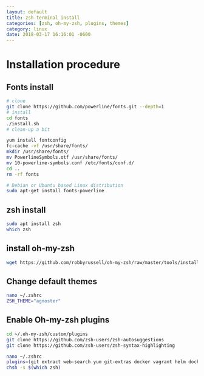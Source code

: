 ```yaml
---
layout: default
title: zsh terminal install
categories: [zsh, oh-my-zsh, plugins, themes]
category: linux
date: 2018-03-17 16:16:01 -0600
---
```

# Installation procedure

## Fonts install

```sh
# clone
git clone https://github.com/powerline/fonts.git --depth=1
# install
cd fonts
./install.sh
# clean-up a bit

yum install fontconfig
fc-cache -vf /usr/share/fonts/
mkdir /usr/share/fonts/
mv PowerlineSymbols.otf /usr/share/fonts/
mv 10-powerline-symbols.conf /etc/fonts/conf.d/
cd ..
rm -rf fonts

# Debian or Ubuntu based Linux distribution
sudo apt-get install fonts-powerline
```

## zsh install

```sh
sudo apt install zsh
which zsh
```

## install oh-my-zsh

```sh
wget https://github.com/robbyrussell/oh-my-zsh/raw/master/tools/install.sh -O - | zsh
```

## Change default themes

```sh
nano ~/.zshrc
ZSH_THEME="agnoster"
```

## Enable Oh-my-zsh plugins

```sh
cd ~/.oh-my-zsh/custom/plugins
git clone https://github.com/zsh-users/zsh-autosuggestions
git clone https://github.com/zsh-users/zsh-syntax-highlighting

nano ~/.zshrc
plugins=(git extract web-search yum git-extras docker vagrant helm docker-compose zsh-syntax-highlighting zsh-autosuggestions)
chsh -s $(which zsh)
```

[custom plugins]:https://medium.com/wearetheledger/oh-my-zsh-made-for-cli-lovers-installation-guide-3131ca5491fb